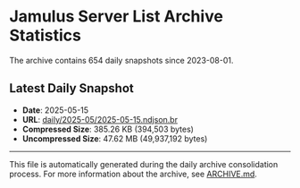# Jamulus Server List Archive Statistics

The archive contains 654 daily snapshots since 2023-08-01.

## Latest Daily Snapshot

- **Date**: 2025-05-15
- **URL**: [daily/2025-05/2025-05-15.ndjson.br](https://jamulus-archive.ap-south-1.linodeobjects.com/main/daily/2025-05/2025-05-15.ndjson.br)
- **Compressed Size**: 385.26 KB (394,503 bytes)
- **Uncompressed Size**: 47.62 MB (49,937,192 bytes)

---

This file is automatically generated during the daily archive consolidation process.
For more information about the archive, see [ARCHIVE.md](ARCHIVE.md).
